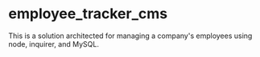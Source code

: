 # employee_tracker_cms
This is a solution architected for managing a company's employees using node, inquirer, and MySQL.
